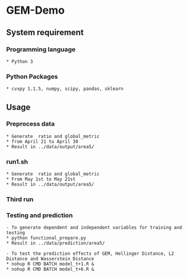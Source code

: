 # GEM-Demo

## System requirement

### Programming language
    
    * Python 3
    
### Python Packages
    * cvxpy 1.1.5, numpy, scipy, pandas, sklearn


## Usage


### Preprocess data

    * Generate  ratio and global_metric
    * from April 21 to April 30
    * Result in ../data/output/area5/

### run1.sh

    * Generate  ratio and global_metric
    * From May 1st to May 21st
    * Result in ../data/output/area5/

### Third run 


### Testing and prediction
    - To generate dependent and independent variables for training and testing
    * python functional_prepare.py
    * Result in ../data/prediction/area5/
    
    - To test the prediction effects of GEM, Hellinger Distance, L2 Distance and Wasserstein Distance
    * nohup R CMD BATCH model_t+1.R &
    * nohup R CMD BATCH model_t+6.R &

   
